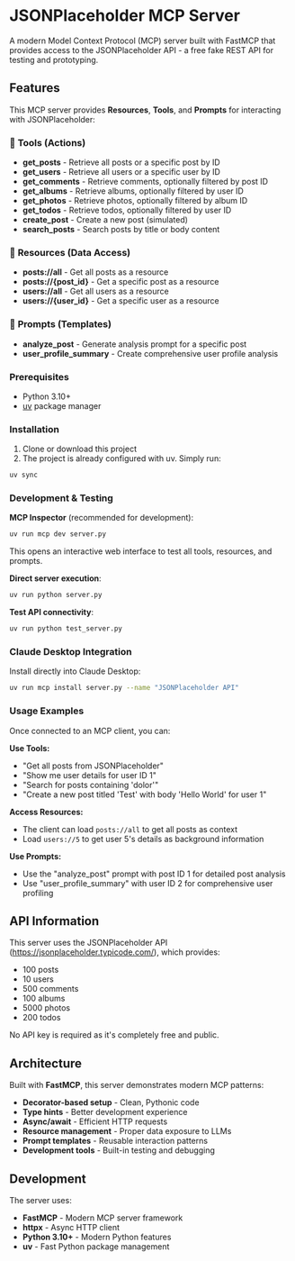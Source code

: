# JSONPlaceholder MCP Server

A modern Model Context Protocol (MCP) server built with FastMCP that provides access to the JSONPlaceholder API - a free fake REST API for testing and prototyping.

## Features

This MCP server provides **Resources**, **Tools**, and **Prompts** for interacting with JSONPlaceholder:

### 🔧 **Tools** (Actions)
- **get_posts** - Retrieve all posts or a specific post by ID
- **get_users** - Retrieve all users or a specific user by ID  
- **get_comments** - Retrieve comments, optionally filtered by post ID
- **get_albums** - Retrieve albums, optionally filtered by user ID
- **get_photos** - Retrieve photos, optionally filtered by album ID
- **get_todos** - Retrieve todos, optionally filtered by user ID
- **create_post** - Create a new post (simulated)
- **search_posts** - Search posts by title or body content

### 📄 **Resources** (Data Access)
- **posts://all** - Get all posts as a resource
- **posts://{post_id}** - Get a specific post as a resource
- **users://all** - Get all users as a resource  
- **users://{user_id}** - Get a specific user as a resource

### 📝 **Prompts** (Templates)
- **analyze_post** - Generate analysis prompt for a specific post
- **user_profile_summary** - Create comprehensive user profile analysis

### Prerequisites
- Python 3.10+
- [uv](https://docs.astral.sh/uv/) package manager

### Installation

1. Clone or download this project
2. The project is already configured with uv. Simply run:
```bash
uv sync
```

### Development & Testing

**MCP Inspector** (recommended for development):
```bash
uv run mcp dev server.py
```
This opens an interactive web interface to test all tools, resources, and prompts.

**Direct server execution**:
```bash
uv run python server.py
```

**Test API connectivity**:
```bash
uv run python test_server.py
```

### Claude Desktop Integration

Install directly into Claude Desktop:
```bash
uv run mcp install server.py --name "JSONPlaceholder API"
```

### Usage Examples

Once connected to an MCP client, you can:

**Use Tools:**
- "Get all posts from JSONPlaceholder"
- "Show me user details for user ID 1"
- "Search for posts containing 'dolor'"
- "Create a new post titled 'Test' with body 'Hello World' for user 1"

**Access Resources:**
- The client can load `posts://all` to get all posts as context
- Load `users://5` to get user 5's details as background information

**Use Prompts:**
- Use the "analyze_post" prompt with post ID 1 for detailed post analysis
- Use "user_profile_summary" with user ID 2 for comprehensive user profiling

## API Information

This server uses the JSONPlaceholder API (https://jsonplaceholder.typicode.com/), which provides:
- 100 posts
- 10 users  
- 500 comments
- 100 albums
- 5000 photos
- 200 todos

No API key is required as it's completely free and public.

## Architecture

Built with **FastMCP**, this server demonstrates modern MCP patterns:
- **Decorator-based setup** - Clean, Pythonic code
- **Type hints** - Better development experience
- **Async/await** - Efficient HTTP requests
- **Resource management** - Proper data exposure to LLMs
- **Prompt templates** - Reusable interaction patterns
- **Development tools** - Built-in testing and debugging

## Development

The server uses:
- **FastMCP** - Modern MCP server framework
- **httpx** - Async HTTP client
- **Python 3.10+** - Modern Python features
- **uv** - Fast Python package management 